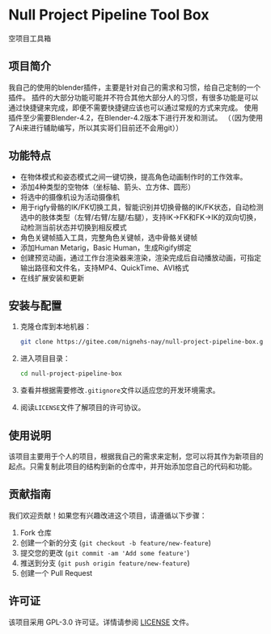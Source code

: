 # Null Project Pipeline Tool Box

空项目工具箱

## 项目简介

我自己的使用的blender插件，主要是针对自己的需求和习惯，给自己定制的一个插件。
插件的大部分功能可能并不符合其他大部分人的习惯，有很多功能是可以通过快捷键来完成，即便不需要快捷键应该也可以通过常规的方式来完成。
使用插件至少需要Blender-4.2，在Blender-4.2版本下进行开发和测试。
（（因为使用了Ai来进行辅助编写，所以其实哥们目前还不会用git））

## 功能特点

- 在物体模式和姿态模式之间一键切换，提高角色动画制作时的工作效率。
- 添加4种类型的空物体（坐标轴、箭头、立方体、圆形）
- 将选中的摄像机设为活动摄像机
- 用于rigfy骨骼的IK/FK切换工具​，智能识别并切换骨骼的IK/FK状态，自动检测选中的肢体类型（左臂/右臂/左腿/右腿），支持IK→FK和FK→IK的双向切换，动检测当前状态并切换到相反模式
- 角色关键帧插入工具，完整角色关键帧，选中骨骼关键帧
- 添加Human Metarig，Basic Human，生成Rigify绑定
- 创建预览动画，通过工作台渲染器来渲染，渲染完成后自动播放动画，可指定输出路径和文件名，支持MP4、QuickTime、AVI格式
- 在线扩展安装和更新

## 安装与配置

1. 克隆仓库到本地机器：
   ```bash
   git clone https://gitee.com/nignehs-nay/null-project-pipeline-box.git
   ```

2. 进入项目目录：
   ```bash
   cd null-project-pipeline-box
   ```

3. 查看并根据需要修改`.gitignore`文件以适应您的开发环境需求。

4. 阅读`LICENSE`文件了解项目的许可协议。

## 使用说明

该项目主要用于个人的项目，根据我自己的需求来定制，您可以将其作为新项目的起点。只需复制此项目的结构到新的仓库中，并开始添加您自己的代码和功能。

## 贡献指南

我们欢迎贡献！如果您有兴趣改进这个项目，请遵循以下步骤：

1. Fork 仓库
2. 创建一个新的分支 (`git checkout -b feature/new-feature`)
3. 提交您的更改 (`git commit -am 'Add some feature'`)
4. 推送到分支 (`git push origin feature/new-feature`)
5. 创建一个 Pull Request

## 许可证

该项目采用 GPL-3.0 许可证。详情请参阅 [LICENSE](LICENSE) 文件。